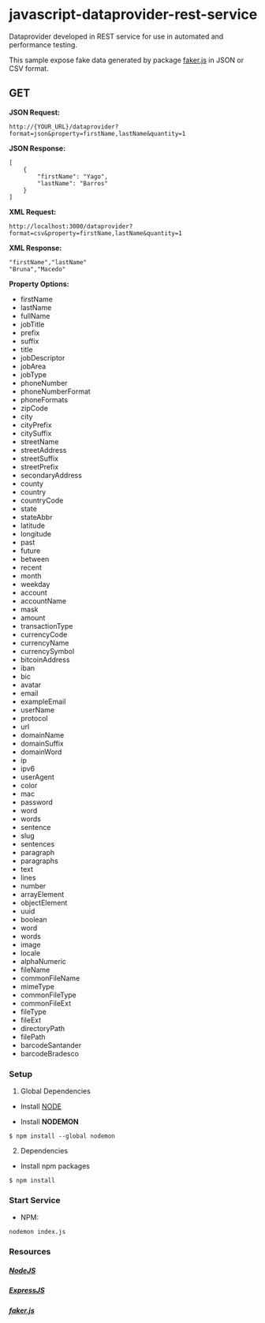 # javascript-dataprovider-rest-service

Dataprovider developed in REST service for use in automated and performance testing.

This sample expose fake data generated by package [faker.js](https://github.com/marak/Faker.js/) in JSON or CSV format.

## GET 

**JSON Request:** 
```
http://{YOUR_URL}/dataprovider?format=json&property=firstName,lastName&quantity=1
```

**JSON Response:**
```
[
    {
        "firstName": "Yago",
        "lastName": "Barros"
    }
]
```

**XML Request:**
```
http://localhost:3000/dataprovider?format=csv&property=firstName,lastName&quantity=1
```

**XML Response:**
```
"firstName","lastName"
"Bruna","Macedo"
```

**Property Options:**
- firstName
- lastName
- fullName
- jobTitle
- prefix
- suffix
- title
- jobDescriptor
- jobArea
- jobType
- phoneNumber
- phoneNumberFormat
- phoneFormats
- zipCode
- city
- cityPrefix
- citySuffix
- streetName
- streetAddress
- streetSuffix
- streetPrefix
- secondaryAddress
- county
- country
- countryCode
- state
- stateAbbr
- latitude
- longitude
- past
- future
- between
- recent
- month
- weekday
- account
- accountName
- mask
- amount
- transactionType
- currencyCode
- currencyName
- currencySymbol
- bitcoinAddress
- iban
- bic
- avatar
- email
- exampleEmail
- userName
- protocol
- url
- domainName
- domainSuffix
- domainWord
- ip
- ipv6
- userAgent
- color
- mac
- password
- word
- words
- sentence
- slug
- sentences
- paragraph
- paragraphs
- text
- lines
- number
- arrayElement
- objectElement
- uuid
- boolean
- word
- words
- image
- locale
- alphaNumeric
- fileName
- commonFileName
- mimeType
- commonFileType
- commonFileExt
- fileType
- fileExt
- directoryPath
- filePath
- barcodeSantander
- barcodeBradesco


### Setup

1. Global Dependencies

* Install [NODE](https://nodejs.org/en/)

* Install **NODEMON**
```
$ npm install --global nodemon
```

2. Dependencies

* Install npm packages
```
$ npm install
```    

### Start Service

* NPM:
```
nodemon index.js
```

### Resources

##### [NodeJS](https://nodejs.org/en/)
##### [ExpressJS](https://expressjs.com/pt-br/)
##### [faker.js](https://github.com/marak/Faker.js/) 
